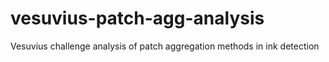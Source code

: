 # vesuvius-patch-agg-analysis
Vesuvius challenge analysis of patch aggregation methods in ink detection

